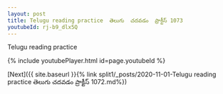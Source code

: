 ```yaml
---
layout: post
title: Telugu reading practice  తెలుగు  చదవడం  ప్రాక్టీస్ 1073
youtubeId: rj-b9_dlx5Q
---
```

 
 
Telugu reading practice
 
 
 
 
 


{% include youtubePlayer.html id=page.youtubeId %}
 
[Next]({{ site.baseurl }}{% link  split1/_posts/2020-11-01-Telugu reading practice  తెలుగు  చదవడం  ప్రాక్టీస్ 1072.md%})
 
